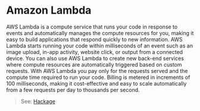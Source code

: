 # Amazon Lambda

AWS Lambda is a compute service that runs your code in response to events and automatically manages the compute resources for you, making it easy to build applications that respond quickly to new information. AWS Lambda starts running your code within milliseconds of an event such as an image upload, in-app activity, website click, or output from a connected device. You can also use AWS Lambda to create new back-end services where compute resources are automatically triggered based on custom requests. With AWS Lambda you pay only for the requests served and the compute time required to run your code. Billing is metered in increments of 100 milliseconds, making it cost-effective and easy to scale automatically from a few requests per day to thousands per second.

> See: [Hackage](hackage.haskell.org/package/amazonka-lambda)
